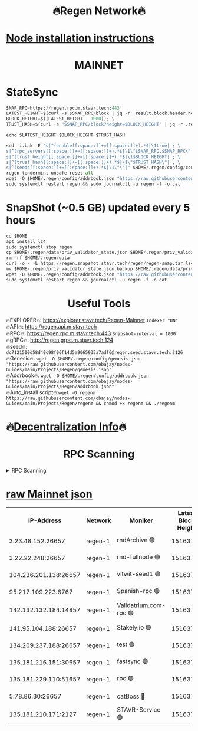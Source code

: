 <h1 align="center"> 🔥Regen Network🔥</h1>

[Node installation instructions](https://github.com/obajay/nodes-Guides/tree/main/Projects/Regen)
=
<h1 align="center"> MAINNET</h1>

# StateSync
```python
SNAP_RPC=https://regen.rpc.m.stavr.tech:443
LATEST_HEIGHT=$(curl -s $SNAP_RPC/block | jq -r .result.block.header.height); \
BLOCK_HEIGHT=$((LATEST_HEIGHT - 1000)); \
TRUST_HASH=$(curl -s "$SNAP_RPC/block?height=$BLOCK_HEIGHT" | jq -r .result.block_id.hash)

echo $LATEST_HEIGHT $BLOCK_HEIGHT $TRUST_HASH

sed -i.bak -E "s|^(enable[[:space:]]+=[[:space:]]+).*$|\1true| ; \
s|^(rpc_servers[[:space:]]+=[[:space:]]+).*$|\1\"$SNAP_RPC,$SNAP_RPC\"| ; \
s|^(trust_height[[:space:]]+=[[:space:]]+).*$|\1$BLOCK_HEIGHT| ; \
s|^(trust_hash[[:space:]]+=[[:space:]]+).*$|\1\"$TRUST_HASH\"| ; \
s|^(seeds[[:space:]]+=[[:space:]]+).*$|\1\"\"|" $HOME/.regen/config/config.toml
regen tendermint unsafe-reset-all
wget -O $HOME/.regen/config/addrbook.json "https://raw.githubusercontent.com/obajay/nodes-Guides/main/Projects/Regen/addrbook.json"
sudo systemctl restart regen && sudo journalctl -u regen -f -o cat
```
# SnapShot (~0.5 GB) updated every 5 hours
```python
cd $HOME
apt install lz4
sudo systemctl stop regen
cp $HOME/.regen/data/priv_validator_state.json $HOME/.regen/priv_validator_state.json.backup
rm -rf $HOME/.regen/data
curl -o - -L https://regen.snapshot.stavr.tech/regen/regen-snap.tar.lz4 | lz4 -c -d - | tar -x -C $HOME/.regen --strip-components 2
mv $HOME/.regen/priv_validator_state.json.backup $HOME/.regen/data/priv_validator_state.json
wget -O $HOME/.regen/config/addrbook.json "https://raw.githubusercontent.com/obajay/nodes-Guides/main/Projects/Regen/addrbook.json"
sudo systemctl restart regen && journalctl -u regen -f -o cat
```

 <h1 align="center"> Useful Tools</h1>

🔥EXPLORER🔥:     https://explorer.stavr.tech/Regen-Mainnet        `Indexer "ON"` \
🔥API🔥:          https://regen.api.m.stavr.tech \
🔥RPC🔥:          https://regen.rpc.m.stavr.tech:443              `Snapshot-interval = 1000` \
🔥gRPC🔥:         http://regen.grpc.m.stavr.tech:124 \
🔥seed🔥:      `dc7121500d58d40c98f06f14d5a9065935a7adf6@regen.seed.stavr.tech:2126` \
🔥Genesis🔥:   `wget -O $HOME/.regen/config/genesis.json "https://raw.githubusercontent.com/obajay/nodes-Guides/main/Projects/Regen/genesis.json"` \
🔥Addrbook🔥:  `wget -O $HOME/.regen/config/addrbook.json "https://raw.githubusercontent.com/obajay/nodes-Guides/main/Projects/Regen/addrbook.json"` \
🔥Auto_install script🔥:`wget -O regenm https://raw.githubusercontent.com/obajay/nodes-Guides/main/Projects/Regen/regenm && chmod +x regenm && ./regenm`

🔥[Decentralization Info](https://github.com/obajay/StateSync-snapshots/tree/main/Projects/Regen/Decentralization)🔥
=
<h1 align="center"> RPC Scanning</h1>

<details>
<summary>RPC Scanning</summary>

<h2 align="center"> We scan nodes in real time every 4 hours. And we provide the final result of RPC endpoints.
We cannot influence the operation of these nodes in any way. </h2>


```python
If Voting Power is higher than 0 --> then the Node is a validator of the network and may be subject to attack and be a potential threat to the chain.
```
```python
We marked such validators with a red symbol
```

</details>

[raw Mainnet json](https://rpc-check.regenm.stavr.tech/regenm/rpc-regenm-result.json)
=


<table><tr><th>IP-Address</th><th>Network</th><th>Moniker</th><th>Latest Block Height</th><th>Earliest Block Height</th><th>Catching Up</th><th>Tx Index</th><th>Voting Power</th><th>Scan Time</th></tr><tr><td>3.23.48.152:26657</td><td>regen-1</td><td>rndArchive 🟢</td><td>15163765</td><td>1</td><td>False</td><td>on</td><td>0</td><td>2024-03-17T14:36:55.794952588UTC</td></tr><tr><td>3.22.22.248:26657</td><td>regen-1</td><td>rnd-fullnode 🟢</td><td>15163763</td><td>4134001</td><td>False</td><td>on</td><td>0</td><td>2024-03-17T14:36:44.955184325UTC</td></tr><tr><td>104.236.201.138:26657</td><td>regen-1</td><td>vitwit-seed1 🟢</td><td>15163751</td><td>8943001</td><td>False</td><td>on</td><td>0</td><td>2024-03-17T14:35:30.782238344UTC</td></tr><tr><td>95.217.109.223:6767</td><td>regen-1</td><td>Spanish-rpc 🟢</td><td>15163776</td><td>10068001</td><td>False</td><td>on</td><td>0</td><td>2024-03-17T14:38:00.558632634UTC</td></tr><tr><td>142.132.132.184:14857</td><td>regen-1</td><td>Validatrium.com-rpc 🟢</td><td>15163777</td><td>11175001</td><td>False</td><td>on</td><td>0</td><td>2024-03-17T14:38:04.895638119UTC</td></tr><tr><td>141.95.104.188:26657</td><td>regen-1</td><td>Stakely.io 🟢</td><td>15163761</td><td>13442501</td><td>False</td><td>on</td><td>0</td><td>2024-03-17T14:36:29.869962435UTC</td></tr><tr><td>134.209.237.188:26657</td><td>regen-1</td><td>test 🟢</td><td>15163782</td><td>13992001</td><td>False</td><td>on</td><td>0</td><td>2024-03-17T14:38:36.439813332UTC</td></tr><tr><td>135.181.216.151:30657</td><td>regen-1</td><td>fastsync 🟢</td><td>15163769</td><td>14457001</td><td>False</td><td>off</td><td>0</td><td>2024-03-17T14:37:17.588076185UTC</td></tr><tr><td>135.181.229.110:51657</td><td>regen-1</td><td>rpc 🟢</td><td>15163759</td><td>14844001</td><td>False</td><td>on</td><td>0</td><td>2024-03-17T14:36:21.479237129UTC</td></tr><tr><td>5.78.86.30:26657</td><td>regen-1</td><td>catBoss 🔴</td><td>15163787</td><td>15111001</td><td>False</td><td>on</td><td>9014324700</td><td>2024-03-17T14:39:02.559474719UTC</td></tr><tr><td>135.181.210.171:2127</td><td>regen-1</td><td>STAVR-Service 🟢</td><td>15163789</td><td>15161001</td><td>False</td><td>on</td><td>0</td><td>2024-03-17T14:39:17.122683062UTC</td></tr></table>